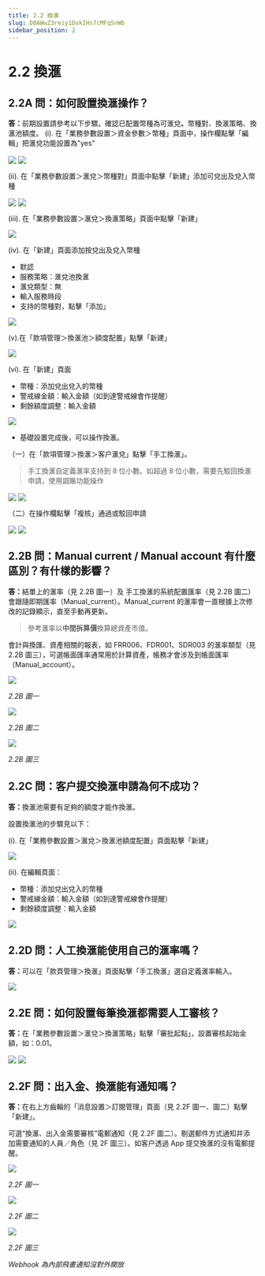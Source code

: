 ```yaml
---
title: 2.2 換滙
slug: D0AWwZ3reiy1DvkIHs7cMFqSnWb
sidebar_position: 2
---
```



# 2.2 換滙

## 2.2A 問：如何設置換滙操作？

<b>答：</b>前期設置請參考以下步驟。確認已配置幣種為可滙兌<b>、</b>幣種對、換滙策略、換滙池額度。
(i). 在「業務參數設置＞資金參數＞幣種」頁面中，操作欄點擊「編輯」把滙兌功能設置為"yes"

<img src="/assets/JUC4bkt5YohctzxrtPec0bpjnhh.png" src-width="2641" src-height="1274" align="center"/>

<img src="/assets/FWRabG84noF9uSxeVVqca7Scnkf.png" src-width="2858" src-height="1635" align="center"/>

(ii). 在「業務參數設置＞滙兌＞幣種對」頁面中點擊「新建」添加可兌出及兌入幣種

<img src="/assets/VXIvb4LPdofbnPxzck1cmupmncc.png" src-width="2635" src-height="1203" align="center"/>

<img src="/assets/VlIqbPgsWoc7XMxfyYTcr5GenCe.png" src-width="2383" src-height="941" align="center"/>

(iii). 在「業務參數設置＞滙兌＞換滙策略」頁面中點擊「新建」

<img src="/assets/Kj5Jbh3X3ofI1xxXCTEclbWynMb.png" src-width="2627" src-height="1291" align="center"/>

(iv). 在「新建」頁面添加按兌出及兌入幣種

- 默認
- 服務策略：滙兌池換滙
- 滙兌類型：無
- 輸入服務時段
- 支持的幣種對，點擊「添加」

<img src="/assets/V65kbY9fGopMqjxAutEcLXzqnFb.png" src-width="2229" src-height="1372" align="center"/>

(v).在「款項管理＞換滙池＞額度配置」點擊「新建」

<img src="/assets/Ww9abnkngoPwzwxViGscpscTnae.png" src-width="2856" src-height="1555" align="center"/>

(vi). 在「新建」頁面

- 幣種：添加兌出兌入的幣種
- 警戒線金額：輸入金額（如到達警戒線會作提醒）
- 剩餘額度調整：輸入金額

<img src="/assets/E0nIbROIwo7vrexbezmc5adfnVf.png" src-width="2246" src-height="1370" align="center"/>

- 基礎設置完成後，可以操作換滙。

（一）在「款項管理＞換滙＞客户滙兌」點擊「手工換滙」。

> 手工換滙自定義滙率支持到 8 位小數。如超過 8 位小數，需要先駁回換滙申請，使用調賬功能操作

<img src="/assets/UBCobIH49oMrZHxT7q9cg2jvnxe.png" src-width="2599" src-height="1104" align="center"/>

<img src="/assets/EfQTbsz2Aost9xxNAQ5cMrBbnfg.png" src-width="2702" src-height="1232" align="center"/>

（二）在操作欄點擊「複核」通過或駁回申請

<img src="/assets/D1W9bkBYgoONZvxyZEGcTCNen7f.png" src-width="2236" src-height="1034" align="center"/>

<img src="/assets/UDn6bYa0Ho1yNqxG7hPcLkHTnmc.png" src-width="2228" src-height="1367" align="center"/>

## 2.2B 問：Manual current / Manual account 有什麼區別？有什樣的影響？

<b>答：</b>結單上的滙率（見 2.2B 圖一）及 手工換滙的系統配置匯率（見 2.2B 圖二）會跟隨即期匯率（Manual_current）。Manual_current 的滙率會一直根據上次修改的記錄顯示，直至手動再更新。

> 參考滙率以<b>中間拆算價</b>換算總資產市值。


會計與換匯、資產相關的報表，如 FRR006、FDR001、SDR003 的滙率類型（見 2.2B 圖三），可選帳面匯率通常用於計算資產，帳務才會涉及到帳面匯率（Manual_account）。

<img src="/assets/C1GabusCEojk4zx7ayVctC9knoe.png" src-width="1268" src-height="194" align="center"/>

<em>2.2B 圖一</em>

<img src="/assets/PLKybW3K0oF9ruxOQIncWNRcndc.png" src-width="2510" src-height="768" align="center"/>

<em>2.2B 圖二</em>

<img src="/assets/WQpSbYbOWoicPbxj8aJcjdnDnVd.png" src-width="2042" src-height="382" align="center"/>

<em>2.2B 圖三</em>

## 2.2C 問：客户提交換滙申請為何不成功？

<b>答：</b>換滙池需要有足夠的額度才能作換滙。

設置換滙池的步驟見以下：

(i). 在「業務參數設置＞滙兌＞換滙池額度配置」頁面點擊「新建」

<img src="/assets/TVtNbgv4toAidqx4W6HcBjAUnwO.png" src-width="2856" src-height="1555" align="center"/>

(ii). 在編輯頁面：

- 幣種：添加兌出兌入的幣種
- 警戒線金額：輸入金額（如到達警戒線會作提醒）
- 剩餘額度調整：輸入金額

<img src="/assets/Bp6WbBfD0ovZybxIdUjcEVCqnCe.png" src-width="2096" src-height="1354" align="center"/>

## 2.2D 問：人工換滙能使用自己的滙率嗎？

<b>答：</b>可以在「款頁管理＞換滙」頁面點擊「手工換滙」選自定義滙率輸入。

<img src="/assets/RKf7bF5xLoxK7mxgjznc6hxLnrf.png" src-width="2500" src-height="986" align="center"/>

## 2.2E 問：如何設置每筆換滙都需要人工審核？

<b>答：</b>在「業務參數設置＞滙兌＞換滙策略」點擊「審批起點」，設置審核起始金額，如：0.01。 

<img src="/assets/KiGEbMDB1oCjT2xyBg6cWi2LnJb.png" src-width="2712" src-height="1394" align="center"/>

<img src="/assets/WRCbbyrbZol2bHxJU4Kcgj0tnih.png" src-width="2346" src-height="940" align="center"/>

## 2.2F 問：出入金、換滙能有通知嗎？

<b>答：</b>在右上方齒輪的「消息設置＞訂閱管理」頁面（見 2.2F 圖一、圖二）點擊「新建」。

可選“換滙、出入金需要審核”電郵通知（見 2.2F 圖二）。剔選郵件方式通知并添加需要通知的人員／角色（見 2F 圖三）。如客户透過 App 提交換滙的沒有電郵提醒。

<img src="/assets/L3IybWs4moJE64xN6cyc2ix9nff.png" src-width="2386" src-height="374" align="center"/>

<em>2.2F 圖一</em>

<img src="/assets/MLhObbROio2KgCxvXb3cCNSnnRc.png" src-width="2371" src-height="1098" align="center"/>

<em>2.2F 圖二</em>

<img src="/assets/WZPvbgfACoquAOxc8cxcSWuznPh.png" src-width="2021" src-height="966" align="center"/>

<em>2.2F 圖三</em>

<em>Webhook 為內部飛書通知沒對外開放</em>

